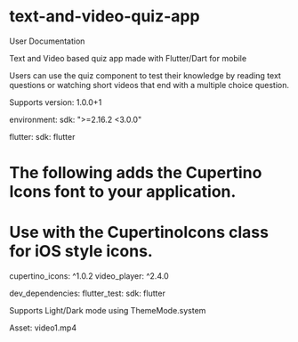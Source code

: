 # text-and-video-quiz-app

User Documentation 

Text and Video based quiz app made with Flutter/Dart for mobile 

Users can use the quiz component to test their knowledge by reading text questions or watching short videos that end with a multiple choice question.  

Supports
version: 1.0.0+1

environment:
  sdk: ">=2.16.2 <3.0.0"
  
  
  flutter:
    sdk: flutter


  # The following adds the Cupertino Icons font to your application.
  # Use with the CupertinoIcons class for iOS style icons.
  cupertino_icons: ^1.0.2
  video_player: ^2.4.0

dev_dependencies:
  flutter_test:
    sdk: flutter

Supports Light/Dark mode using ThemeMode.system 

Asset: video1.mp4 
